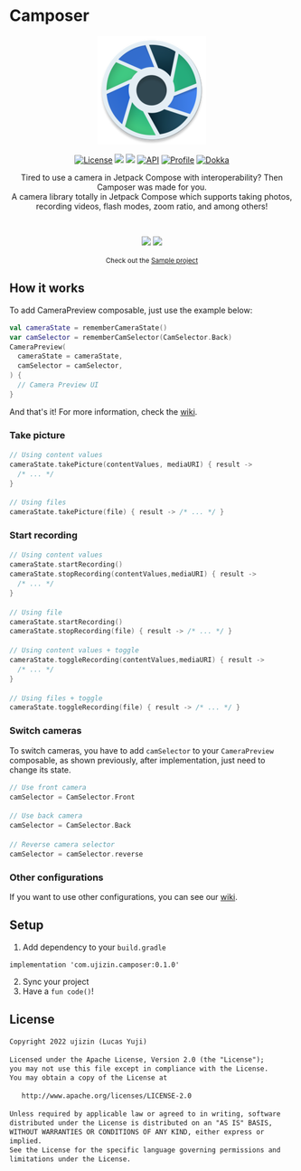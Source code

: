 # Camposer

<p align="center">
 <img src="sample/src/main/res/mipmap-xxxhdpi/ic_launcher_round.png" />
</p>
<p align="center">
  <a href="https://opensource.org/licenses/Apache-2.0"><img alt="License" src="https://img.shields.io/badge/License-Apache%202.0-blue.svg"/></a>
  <img src="https://github.com/ujizin/Camposer/actions/workflows/android_test.yml/badge.svg?branch=main"/>
  <img src="https://github.com/ujizin/Camposer/actions/workflows/build.yml/badge.svg?branch=main"/>
  <a href="https://android-arsenal.com/api?level=23"><img alt="API" src="https://img.shields.io/badge/API-23%2B-brightgreen.svg?style=flat"/></a>
  <a href="https://github.com/ujizin"><img alt="Profile" src="https://badgen.net/badge/ujizin/Github/orange?icon=github"/></a>
  <a href="https://ujizin.github.io/Camposer/"><img alt="Dokka" src="https://badgen.net/badge/Dokka/Camposer/purple?icon=libraries"/></a>
</p>

<p align="center">Tired to use a camera in Jetpack Compose with interoperability? Then Camposer was made for you. <br> A camera library totally in Jetpack Compose which supports taking photos, recording videos, flash modes, zoom ratio, and among others!</p>
<br>
<p align="center">
<img src="https://user-images.githubusercontent.com/51065868/201734193-053dd4f5-c9cb-4a62-9692-1a62264911a5.gif" width="250"/> <img src="https://user-images.githubusercontent.com/51065868/201736304-f1f1b5fa-3f3d-4c12-9d40-a790e0d4d82b.gif" width="250"/>
</p>

<p align="center"><small>Check out the <a href="https://github.com/ujizin/Camposer/tree/main/sample">Sample project</a></small></p>

## How it works

To add CameraPreview composable, just use the example below:

```Kotlin
val cameraState = rememberCameraState()
var camSelector = rememberCamSelector(CamSelector.Back)
CameraPreview(
  cameraState = cameraState,
  camSelector = camSelector,
) {
  // Camera Preview UI
}
```

And that's it! For more information, check the [wiki](https://github.com/DevLucasYuji/Camposer/wiki).

### Take picture

```Kotlin
// Using content values
cameraState.takePicture(contentValues, mediaURI) { result ->
  /* ... */
}

// Using files
cameraState.takePicture(file) { result -> /* ... */ }
```

### Start recording

```Kotlin
// Using content values
cameraState.startRecording()
cameraState.stopRecording(contentValues,mediaURI) { result ->
  /* ... */
}

// Using file
cameraState.startRecording()
cameraState.stopRecording(file) { result -> /* ... */ }

// Using content values + toggle
cameraState.toggleRecording(contentValues,mediaURI) { result ->
  /* ... */
}

// Using files + toggle
cameraState.toggleRecording(file) { result -> /* ... */ }
```

### Switch cameras

To switch cameras, you have to add `camSelector` to your `CameraPreview` composable, as shown previously, after implementation, just need to change its state.

```Kotlin
// Use front camera
camSelector = CamSelector.Front

// Use back camera
camSelector = CamSelector.Back

// Reverse camera selector
camSelector = camSelector.reverse
```

###  Other configurations

If you want to use other configurations, you can see our [wiki](https://github.com/DevLucasYuji/Camposer/wiki).

## Setup

1. Add dependency to your `build.gradle`

```
implementation 'com.ujizin.camposer:0.1.0'
```
2. Sync your project
3. Have a `fun code()`!

##  License

```
Copyright 2022 ujizin (Lucas Yuji) 

Licensed under the Apache License, Version 2.0 (the "License");
you may not use this file except in compliance with the License.
You may obtain a copy of the License at

   http://www.apache.org/licenses/LICENSE-2.0

Unless required by applicable law or agreed to in writing, software
distributed under the License is distributed on an "AS IS" BASIS,
WITHOUT WARRANTIES OR CONDITIONS OF ANY KIND, either express or implied.
See the License for the specific language governing permissions and
limitations under the License.
```

